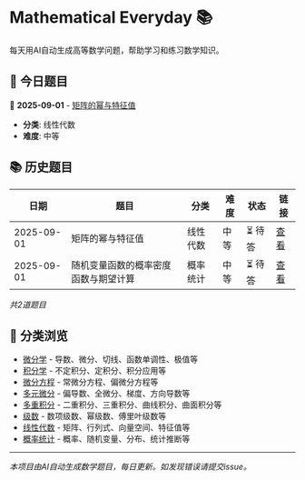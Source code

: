 # Mathematical Everyday 📚

每天用AI自动生成高等数学问题，帮助学习和练习数学知识。

## 📅 今日题目

<!-- TODAY_PROBLEM_PLACEHOLDER -->
📅 **2025-09-01** - [矩阵的幂与特征值](questions/linear-algebra/2025-09-01-problem.md)
- **分类**: 线性代数
- **难度**: 中等
<!-- END_TODAY_PROBLEM_PLACEHOLDER -->

## 📚 历史题目

<!-- HISTORY_TABLE_PLACEHOLDER -->
| 日期 | 题目 | 分类 | 难度 | 状态 | 链接 |
|------|------|------|------|------|------|
| 2025-09-01 | 矩阵的幂与特征值 | 线性代数 | 中等 | ⏳ 待答 | [查看](questions/linear-algebra/2025-09-01-problem.md) |
| 2025-09-01 | 随机变量函数的概率密度函数与期望计算 | 概率统计 | 中等 | ⏳ 待答 | [查看](questions/probability-statistics/2025-09-01-problem.md) |

*共2道题目*
<!-- END_HISTORY_TABLE_PLACEHOLDER -->

## 🔗 分类浏览

- [微分学](questions/differential/) - 导数、微分、切线、函数单调性、极值等
- [积分学](questions/integral/) - 不定积分、定积分、积分应用等  
- [微分方程](questions/differential-equations/) - 常微分方程、偏微分方程等
- [多元微分](questions/multivariable-differential/) - 偏导数、全微分、梯度、方向导数等
- [多重积分](questions/multiple-integrals/) - 二重积分、三重积分、曲线积分、曲面积分等
- [级数](questions/series/) - 数项级数、幂级数、傅里叶级数等
- [线性代数](questions/linear-algebra/) - 矩阵、行列式、向量空间、特征值等
- [概率统计](questions/probability-statistics/) - 概率、随机变量、分布、统计推断等

---

*本项目由AI自动生成数学题目，每日更新。如发现错误请提交issue。*